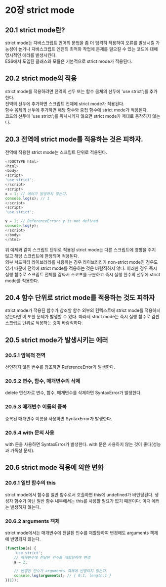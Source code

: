 # 20장 strict mode

## 20.1 strict mode란?
strict mode는 자바스크립트 언어의 문법을 좀 더 엄격히 적용하여 오류를 발생시킬 가능성이 높거나 자바스크립트 엔진의 최적화 작업에 문제를 일으킬 수 있는 코드에 대해 명시적인 에러를 발생시킨다. <br />
ES6에서 도입된 클래스와 모듈은 기본적으로 strict mode가 적용된다.

## 20.2 strict mode의 적용
strict mode를 적용하려면 전역의 선두 또는 함수 몸체의 선두에 'use strict';를 추가한다. <br />
전역의 선두에 추가하면 스크립트 전체에 strict mode가 적용된다. <br />
함수 몸체의 선두에 추가하면 해당 함수와 중첩 함수에 strict mode가 적용된다. <br />
코드의 선두에 'use strict';를 위치시키지 않으면 strict mode가 제대로 동작하지 않는다.

## 20.3 전역에 strict mode를 적용하는 것은 피하자.
전역에 적용한 strict mode는 스크립트 단위로 적용된다.
```javascript
<!DOCTYPE html>
<html>
<body>
<script>
'use strict';
</script>
<script>
x = 1; // 에러가 발생하지 않는다.
console.log(x); // 1
</script>
<script>
'use strict';

y = 1; // ReferenceError: y is not defined
console.log(y);
</script>
</body>
</html>
```
위 예제와 같이 스크립트 단위로 적용된 strict mode는 다른 스크립트에 영향을 주지 않고 해당 스크립트에 한정되어 적용된다. <br />
외부 서드파티 라이브러리를 사용하는 경우 라이브러리가 non-strict mode인 경우도 있기 때문에 전역에 strict mode를 적용하는 것은 바람직하지 않다. 이러한 경우 즉시 실행 함수로 스크립트 전체를 감싸서 스코프를 구분하고 즉시 실행 한수의 선두에 strict mode를 적용한다.

## 20.4 함수 단위로 strict mode를 적용하는 것도 피하자
strict mode가 적용된 함수가 참조할 함수 외부의 컨텍스트에 strict mode를 적용하지 않는다면 이 또한 문제가 발생할 수 있다. 따라서 strict mode는 즉시 실행 함수로 감싼 스크립트 단위로 적용하는 것이 바람직하다.

## 20.5 strict mode가 발생시키는 에러
### 20.5.1 암묵적 전역
선언하지 않은 변수를 참조하면 ReferenceError가 발생한다.

### 20.5.2 변수, 함수, 매개변수의 삭제
delete 연산자로 변수, 함수, 매개변수를 삭제하면 SyntaxError가 발생한다.

### 20.5.3 매개변수 이름의 중복
중복된 매개변수 이름을 사용하면 SyntaxError가 발생한다.

### 20.5.4 with 문의 사용
with 문을 사용하면 SyntaxError가 발생한다. with 문은 사용하지 않는 것이 좋다(성능과 가독성 문제).

## 20.6 strict mode 적용에 의한 변화
### 20.6.1 일반 함수의 this
strict mode에서 함수를 일반 함수로서 호출하면 this에 undefined가 바인딩된다. 생성자 함수가 아닌 일반 함수 내부에서는 this를 사용할 필요가 없기 때문이다. 이때 에러는 발생하지 않는다.

### 20.6.2 arguments 객체
strict mode에서는 매개변수에 전달된 인수를 재할당하여 변경해도 arguments 객체에 반영되지 않는다.
```javascript
(function(a) {
    'use strict';
    // 매개변수에 전달된 인수를 재할당하여 변경
    a = 2;

    // 변경된 인수가 arguments 객체에 반영되지 않는다.
    console.log(arguments); // { 0:1, length:1 }
}(1));
```